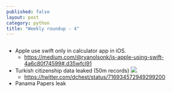 ```yaml
---
published: false
layout: post
category: python
title: "Weekly roundup - 4"
---
```



![]()


* Apple use swift only in calculator app in iOS. 
	* https://medium.com/@ryanolsonk/is-apple-using-swift-4a6c80f74599#.d35wfcl91
* Turkish citizenship data leaked (50m records)
![](https://pbs.twimg.com/media/CfMQMaeWEAA7iuK.jpg:large)
	* https://twitter.com/dchest/status/716934572949299200
* Panama Papers leak

